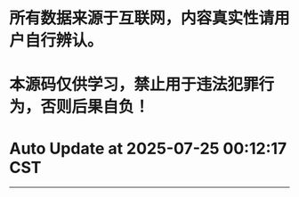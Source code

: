 # 所有数据来源于互联网，内容真实性请用户自行辨认。

# 本源码仅供学习，禁止用于违法犯罪行为，否则后果自负！

# Auto Update  at 2025-07-25 00:12:17 CST
------------------------------------------------
